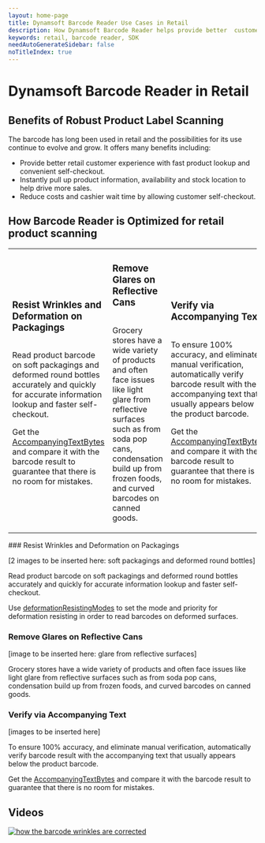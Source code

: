 ```yaml
---
layout: home-page
title: Dynamsoft Barcode Reader Use Cases in Retail
description: How Dynamsoft Barcode Reader helps provide better  customer experience, reduce costs, and drive more sales in retail
keywords: retail, barcode reader, SDK
needAutoGenerateSidebar: false
noTitleIndex: true
---
```


# Dynamsoft Barcode Reader in Retail

## Benefits of Robust Product Label Scanning

The barcode has long been used in retail and the possibilities for its use continue to evolve and grow. It offers many benefits including:

- Provide better retail customer experience with fast product lookup and convenient self-checkout.
- Instantly pull up product information, availability and stock location to help drive more sales.
- Reduce costs and cashier wait time by allowing customer self-checkout.

## How Barcode Reader is Optimized for retail product scanning

<table class="card-table">
<tr>
<td>
<div class="card-item">
<h3>Resist Wrinkles and Deformation on Packagings</h3>
<div class="imgBox"><img /></div>
<p>Read product barcode on soft packagings and deformed round bottles accurately and quickly for accurate information lookup and faster self-checkout.</p>
<p>Get the <a href="https://www.dynamsoft.com/barcode-reader/introduction/how-to-guide/set-custom-area-for-accompanying-texts.html">AccompanyingTextBytes<a> and compare it with the barcode result to guarantee that there is no room for mistakes.</p>
</div>
</td>

<td>
<div class="card-item">
<h3>Remove Glares on Reflective Cans</h3>
<div class="imgBox"><img /></div>
<p>Grocery stores have a wide variety of products and often face issues like light glare from reflective surfaces such as from soda pop cans, condensation build up from frozen foods, and curved barcodes on canned goods.</p>
</div>
</td>

<td>
<div class="card-item">
<h3>Verify via Accompanying Text</h3>
<div class="imgBox"><img /></div>
<p>To ensure 100% accuracy, and eliminate manual verification, automatically verify barcode result with the accompanying text that usually appears below the product barcode.</p>
<p>Get the <a href="https://www.dynamsoft.com/barcode-reader/introduction/how-to-guide/set-custom-area-for-accompanying-texts.html">AccompanyingTextBytes<a> and compare it with the barcode result to guarantee that there is no room for mistakes.</p>
</div>
</td>
</tr>
</table>
### Resist Wrinkles and Deformation on Packagings

[2 images to be inserted here: soft packagings and deformed round bottles]

Read product barcode on soft packagings and deformed round bottles accurately and quickly for accurate information lookup and faster self-checkout.

Use [deformationResistingModes](https://www.dynamsoft.com/barcode-reader/parameters/scenario-settings/resist-deformation.html) to set the mode and priority for deformation resisting in order to read barcodes on deformed surfaces.

### Remove Glares on Reflective Cans

[image to be inserted here: glare from reflective surfaces]

Grocery stores have a wide variety of products and often face issues like light glare from reflective surfaces such as from soda pop cans, condensation build up from frozen foods, and curved barcodes on canned goods.

### Verify via Accompanying Text

[images to be inserted here]

To ensure 100% accuracy, and eliminate manual verification, automatically verify barcode result with the accompanying text that usually appears below the product barcode.

Get the [AccompanyingTextBytes](https://www.dynamsoft.com/barcode-reader/introduction/how-to-guide/set-custom-area-for-accompanying-texts.html) and compare it with the barcode result to guarantee that there is no room for mistakes.

## Videos

[![how the barcode wrinkles are corrected](http://img.youtube.com/vi/fraXfsNqr24/0.jpg)](http://www.youtube.com/watch?v=fraXfsNqr24 "how the barcode wrinkles are corrected")